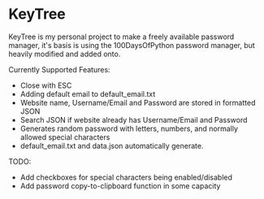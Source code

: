 # KeyTree
KeyTree is my personal project to make a freely available password manager, it's basis is using the 100DaysOfPython password manager, but heavily modified and added onto.

Currently Supported Features:
- Close with ESC
- Adding default email to default_email.txt
- Website name, Username/Email and Password are stored in formatted JSON
- Search JSON if website already has Username/Email and Password
- Generates random password with letters, numbers, and normally allowed special characters
- default_email.txt and data.json automatically generate.

TODO:
- Add checkboxes for special characters being enabled/disabled
- Add password copy-to-clipboard function in some capacity
